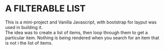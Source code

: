 # A FILTERABLE LIST  
This is a mini-project and Vanilla Javascript, with bootstrap for layput was used in building it.  
The idea was to create a list of items, then loop through them to get a particular item. Nothing is being rendered when you search for an item that is not i the list of items.
